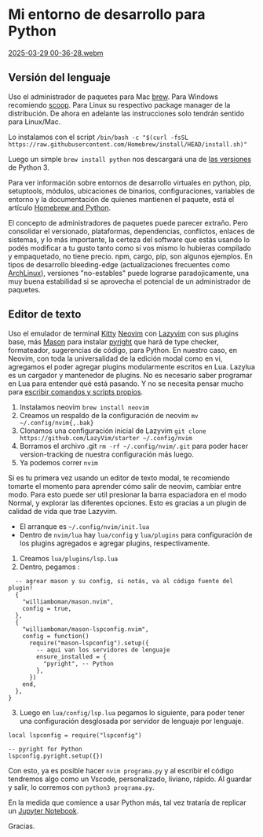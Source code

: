 # Mi entorno de desarrollo para Python

[2025-03-29 00-36-28.webm](https://github.com/user-attachments/assets/7602b97b-63d9-4855-9028-b611cb72abbb)


## Versión del lenguaje

Uso el administrador de paquetes para Mac [brew](https://brew.sh/). Para Windows recomiendo [scoop](https://scoop.sh/). Para Linux su respectivo package manager de la distribución. De ahora en adelante las instrucciones solo tendrán sentido para Linux/Mac.

Lo instalamos con el script ``/bin/bash -c "$(curl -fsSL https://raw.githubusercontent.com/Homebrew/install/HEAD/install.sh)"``

Luego un simple ``brew install python`` nos descargará una de [las versiones](https://devguide.python.org/versions/) de Python 3. 

Para ver información sobre entornos de desarrollo virtuales en python, pip, setuptools, módulos, ubicaciones de binarios, configuraciones, variables de entorno y la documentación de quienes mantienen el paquete, está el artículo [Homebrew and Python](https://docs.brew.sh/Homebrew-and-Python).

El concepto de administradores de paquetes puede parecer extraño. Pero consolidar el versionado, plataformas, dependencias, conflictos, enlaces de sistemas, y lo más importante, la certeza del software que estás usando lo podés modificar a tu gusto tanto como si vos mismo lo hubieras compilado y empaquetado, no tiene precio. npm, cargo, pip, son algunos ejemplos. En tipos de desarrollo bleeding-edge (actualizaciones frecuentes como [ArchLinux](https://archlinux.org/)), versiones "no-estables" puede lograrse paradojicamente, una muy buena estabilidad si se aprovecha el potencial de un administrador de paquetes.
 

## Editor de texto

Uso el emulador de terminal [Kitty](https://sw.kovidgoyal.net/kitty/) [Neovim](https://neovim.io/) con [Lazyvim](https://www.lazyvim.org/) con sus plugins base, más [Mason](https://github.com/williamboman/mason.nvim) para instalar [pyright](https://microsoft.github.io/pyright/#/features) que hará de type checker, formateador, sugerencias de código, para Python. En nuestro caso, en Neovim, con toda la universalidad de la edición modal como en vi, agregamos el poder agregar plugins modularmente escritos en Lua. Lazylua es un cargador y mantenedor de plugins. No es necesario saber programar en Lua para entender qué está pasando. Y no se necesita pensar mucho para [escribir comandos y scripts propios](https://neovim.io/doc/user/lua-guide.html). 

1. Instalamos neovim ``brew install neovim``
2. Creamos un respaldo de la configuración de neovim ``mv ~/.config/nvim{,.bak}``
3. Clonamos una configuración inicial de Lazyvim ``git clone https://github.com/LazyVim/starter ~/.config/nvim``
4. Borramos el archivo .git ``rm -rf ~/.config/nvim/.git`` para poder hacer version-tracking de nuestra configuración más luego.
5. Ya podemos correr ``nvim`` 

Si es tu primera vez usando un editor de texto modal, te recomiendo tomarte el momento para aprender cómo salir de neovim, cambiar entre modo. Para esto puede ser util presionar la barra espaciadora en el modo Normal, y explorar las diferentes opciones. Esto es gracias a un plugin de calidad de vida que trae Lazyvim.

* El arranque es ``~/.config/nvim/init.lua``
* Dentro de ``nvim/lua`` hay ``lua/config`` y ``lua/plugins`` para configuración de los plugins agregados e agregar plugins, respectivamente.

1. Creamos ``lua/plugins/lsp.lua``
2. Dentro, pegamos : 
```return {
  -- agrear mason y su config, si notás, va al código fuente del plugin!
  {
    "williamboman/mason.nvim",
    config = true,
  },
  {
    "williamboman/mason-lspconfig.nvim",
    config = function()
      require("mason-lspconfig").setup({
        -- aqui van los servidores de lenguaje
        ensure_installed = {
          "pyright", -- Python
        },
      })
    end,
  },
}
```
3. Luego en ``lua/config/lsp.lua`` pegamos lo siguiente, para poder tener una configuración desglosada por servidor de lenguaje por lenguaje. 
```
local lspconfig = require("lspconfig")

-- pyright for Python
lspconfig.pyright.setup({})

```

Con esto, ya es posible hacer `nvim programa.py` y al escribir el código tendremos algo como un Vscode, personalizado, liviano, rápido.
Al guardar y salir, lo corremos con ``python3 programa.py``.

En la medida que comience a usar Python más, tal vez trataría de replicar un [Jupyter Notebook](https://jupyter.org/try-jupyter/notebooks/?path=notebooks/Intro.ipynb).

Gracias.
